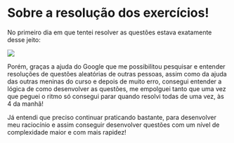 
# Sobre a resolução dos exercícios!


No primeiro dia em que tentei resolver as questões estava exatamente desse jeito: 

![](https://cdn.dicionariopopular.com/imagens/nazareconfusamatematica.gif)

Porém, graças a ajuda do Google que me possibilitou pesquisar e entender resoluções de questões aleatórias de outras pessoas, assim como da ajuda das outras meninas do curso e depois de muito erro, consegui entender a lógica de como desenvolver as questões, me empolguei tanto que uma vez que peguei o ritmo só consegui parar quando resolvi todas de uma vez, às 4 da manhã!

Já entendi que preciso continuar praticando bastante, para desenvolver meu raciocínio e assim conseguir desenvolver questões com um nível de complexidade maior e com mais rapidez!
